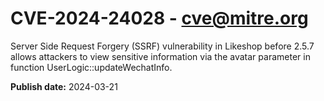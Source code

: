 # CVE-2024-24028 - cve@mitre.org

Server Side Request Forgery (SSRF) vulnerability in Likeshop before 2.5.7 allows attackers to view sensitive information via the avatar parameter in function UserLogic::updateWechatInfo.

**Publish date:** 2024-03-21
